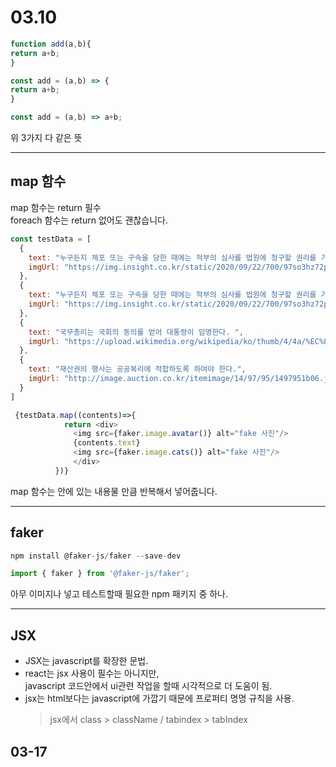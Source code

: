 # 03.10
```javascript
function add(a,b){
return a+b;
}

const add = (a,b) => {
return a+b;
}

const add = (a,b) => a+b;
```
위 3가지 다 같은 뜻

<hr>

## map 함수

map 함수는 return 필수 <br>
foreach 함수는 return 없어도 괜찮습니다.

```javascript
const testData = [
  {
    text: "누구든지 체포 또는 구속을 당한 때에는 적부의 심사를 법원에 청구할 권리를 가진다. ",
    imgUrl: "https://img.insight.co.kr/static/2020/09/22/700/97so3hz72p4nq982if5l.jpg"
  },
  {
    text: "누구든지 체포 또는 구속을 당한 때에는 적부의 심사를 법원에 청구할 권리를 가진다. ",
    imgUrl: "https://img.insight.co.kr/static/2020/09/22/700/97so3hz72p4nq982if5l.jpg"
  },
  {
    text: "국무총리는 국회의 동의를 얻어 대통령이 임명한다. ",
    imgUrl: "https://upload.wikimedia.org/wikipedia/ko/thumb/4/4a/%EC%8B%A0%EC%A7%B1%EA%B5%AC.png/230px-%EC%8B%A0%EC%A7%B1%EA%B5%AC.png"
  },
  {
    text: "재산권의 행사는 공공복리에 적합하도록 하여야 한다.",
    imgUrl: "http://image.auction.co.kr/itemimage/14/97/95/1497951b06.jpg"
  }
]

 {testData.map((contents)=>{
            return <div>
              <img src={faker.image.avatar()} alt="fake 사진"/>
              {contents.text}
              <img src={faker.image.cats()} alt="fake 사진"/>
              </div>
          })}
```

map 함수는 안에 있는 내용물 만큼 반복해서 넣어줍니다.

<hr>

## faker

```javascript
npm install @faker-js/faker --save-dev

import { faker } from '@faker-js/faker';
```

아무 이미지나 넣고 테스트할때 필요한 npm 패키지 중 하나.

<hr>

## JSX
- JSX는 javascript를 확장한 문법.
- react는 jsx 사용이 필수는 아니지만, <br>javascript 코드안에서 ui관련 작업을 할때 시각적으로 더 도움이 됨.
- jsx는 html보다는 javascript에 가깝기 때문에 프로퍼티 명명 규칙을 사용.
    > jsx에서 class > className / tabindex > tabIndex


## 03-17

